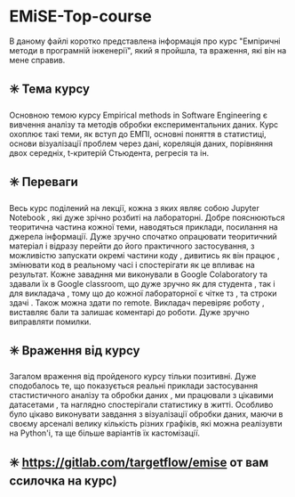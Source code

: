 # EMiSE-Top-course
В даному файлі коротко представлена інформація про курс "Емпіричні методи в програмній інженерії", який я пройшла, та враження, які він на мене справив.

## :eight_spoked_asterisk: Тема курсу
Основною темою курсу Empirical methods in Software Engineering є вивчення аналізу та методів обробки експериментальних даних. Курс охоплює такі теми, як вступ до ЕМПІ, основні поняття в статистиці, основи візуалізації проблем через дані, кореляція даних, порівняння двох середніх, t-критерій Cтьюдента, регресія та ін.

## :eight_spoked_asterisk: Переваги 
Весь курс поділений на лекції, кожна з яких являє собою Jupyter Notebook , які дуже зрічно розбиті на лабораторні. Добре пояснюються теоритична частина кожної теми, наводяться приклади, посилання на джерела інформації. Дуже зручно спочатко опрацювати теоритичний матеріал і відразу перейти до його практичного застосування, з можливістю запускати окремі частини коду , дивитись як він працює , змінювати код в реальному часі і спостерігати як це впливає на результат. Кожне завадння ми виконували в Google Colaboratory та здавали їх в Google classroom, що дуже зручно як для студента , так і для викладача , тому що до кожної лабораторної  є чітке тз , та строки здачі . Також можна здати по remote. Викладач перевіряє роботу , виставляє бали та залишає коментарі до роботи. Дуже зручно виправляти помилки.

## :eight_spoked_asterisk: Враження від курсу

Загалом враження від пройденого курсу тільки позитивні. Дуже сподобалось те, що показується реальні приклади застосування стастистичного аналізу та обробки даних , ми працювали з цікавими датасетами , та наглядно спостерігали статистику в житті. Особливо було цікаво виконувати завдання з візуалізації обробки даних, маючи в своєму арсеналі велику кількість різних графіків, які можна реалізувти на Python'і, та ще більше варіантів їх кастомізації.

## :eight_spoked_asterisk: https://gitlab.com/targetflow/emise от вам ссилочка на курс)
